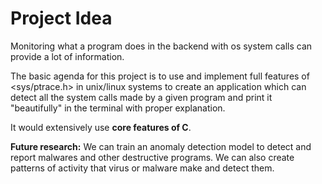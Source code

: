 # Project Idea

Monitoring what a program does in the backend with os system calls can provide a lot of information.

The basic agenda for this project is to use and implement full features of <sys/ptrace.h> in unix/linux systems 
to create an application which can detect all the system calls made by a given program and print it "beautifully" 
in the terminal with proper explanation.

It would extensively use **core features of C**.

**Future research:** We can train an anomaly detection model to detect and report malwares and other destructive programs.
We can also create patterns of activity that virus or malware make and detect them.
